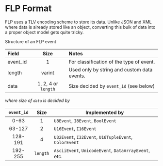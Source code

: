# FLP Format

FLP uses a [TLV](https://en.wikipedia.org/wiki/Type%E2%80%93length%E2%80%93value)
encoding scheme to store its data. Unlike JSON and XML where data is already
stored like an object, converting this bulk of data into a proper object model
gets quite tricky.

Structure of an FLP event

| Field    |        Size         | Notes                                        |
| :------- | :-----------------: | :------------------------------------------- |
| event_id |          1          | For classification of the type of event.     |
| length   |       varint        | Used only by string and custom data events.  |
| data     | 1, 2, 4 or `length` | Size decided by `event_id` (see below)       |

_where size of `data` is decided by_

| `event_id` |   Size   | Implemented by                                        |
| :--------: | :------: | ----------------------------------------------------- |
|    0-63    |    1     | `U8Event`, `I8Event`, `BoolEvent`                     |
|   63-127   |    2     | `U16Event`, `I16Event`                                |
|  128-191   |    4     | `U32Event`, `I32Event`, `U16TupleEvent`, `ColorEvent` |
|  192-255   | `length` | `AsciiEvent`, `UnicodeEvent`, `DataArrayEvent`, etc.  |
